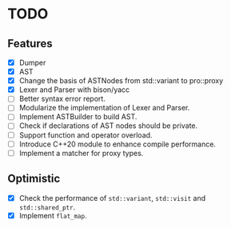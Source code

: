 # TODO

## Features

- [x] Dumper
- [x] AST
- [x] Change the basis of ASTNodes from std::variant to pro::proxy
- [x] Lexer and Parser with bison/yacc
- [ ] Better syntax error report.
- [ ] Modularize the implementation of Lexer and Parser.
- [ ] Implement ASTBuilder to build AST.
- [ ] Check if declarations of AST nodes should be private.
- [ ] Support function and operator overload.
- [ ] Introduce C++20 module to enhance compile performance.
- [ ] Implement a matcher for proxy types.

## Optimistic

- [x] Check the performance of `std::variant`, `std::visit` and `std::shared_ptr`.
- [x] Implement `flat_map`.